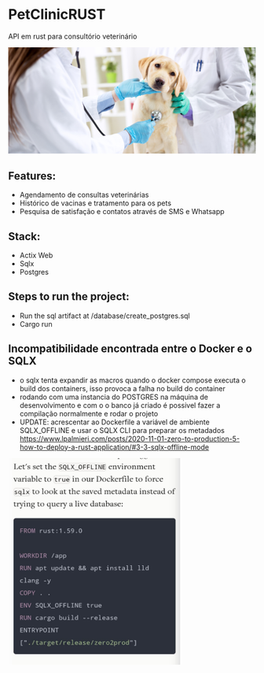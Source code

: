 # PetClinicRUST
API em rust para consultório veterinário

![screenshot](assets/banner.png)

## Features:
- Agendamento de consultas veterinárias
- Histórico de vacinas e tratamento para os pets
- Pesquisa de satisfação e contatos através de SMS e Whatsapp

## Stack:
- Actix Web
- Sqlx
- Postgres

## Steps to run the project:
- Run the sql artifact at /database/create_postgres.sql
- Cargo run

## Incompatibilidade encontrada entre o Docker e o SQLX
- o sqlx tenta expandir as macros quando o docker compose executa o build dos containers, isso
provoca a falha no build do container
- rodando com uma instancia do POSTGRES na máquina de desenvolvimento e com o o banco já criado
é possivel fazer a compilação normalmente e rodar o projeto
- UPDATE: acrescentar ao Dockerfile a variável de ambiente SQLX_OFFLINE e usar o SQLX CLI para preparar os metadados https://www.lpalmieri.com/posts/2020-11-01-zero-to-production-5-how-to-deploy-a-rust-application/#3-3-sqlx-offline-mode

<img src="assets/cfg_screenshot.jpg" width="350" height="420">
